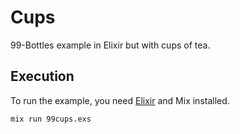 # Cups

99-Bottles example in Elixir but with cups of tea.

## Execution

To run the example, you need [Elixir](https://elixir-lang.org/) and Mix installed.

```
mix run 99cups.exs
```
